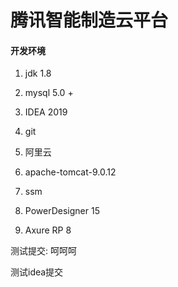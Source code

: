 # 腾讯智能制造云平台

#### 开发环境

1. jdk 1.8

2. mysql 5.0 +

3. IDEA 2019

4. git

5. 阿里云

6. apache-tomcat-9.0.12

7. ssm

8. PowerDesigner 15

9. Axure RP 8


测试提交: 呵呵呵

测试idea提交